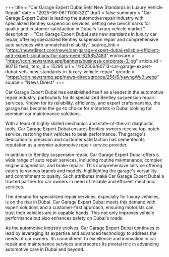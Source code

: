 +++
title = "Car Garage Expert Dubai Sets New Standards in Luxury Vehicle Repair"
date = "2025-06-06T11:00:32Z"
draft = false
summary = "Car Garage Expert Dubai is leading the automotive repair industry with specialized Bentley suspension services, setting new benchmarks for quality and customer satisfaction in Dubai's luxury vehicle market."
description = "Car Garage Expert Dubai sets new standards in luxury car repair, offering specialized Bentley suspension repair and comprehensive auto services with unmatched reliability."
source_link = "https://newsdirect.com/news/car-garage-expert-dubai-reliable-efficient-and-expert-solutions-for-cars-need-625857483"
enclosure = "https://cdn.newsramp.app/banners/business-corporate-3.jpg"
article_id = 90713
feed_item_id = 15290
url = "/202506/90713-car-garage-expert-dubai-sets-new-standards-in-luxury-vehicle-repair"
qrcode = "https://cdn.newsramp.app/news-direct/qrcode/256/6/yawngWy0.webp"
source = "News Direct"
+++

<p>Car Garage Expert Dubai has established itself as a leader in the automotive repair industry, particularly for its specialized Bentley suspension repair services. Known for its reliability, efficiency, and expert craftsmanship, the garage has become the go-to choice for motorists in Dubai looking for premium car maintenance solutions.</p><p>With a team of highly skilled mechanics and state-of-the-art diagnostic tools, Car Garage Expert Dubai ensures Bentley owners receive top-notch service, restoring their vehicles to peak performance. The garage's dedication to precision and customer satisfaction has cemented its reputation as a premier automotive repair service provider.</p><p>In addition to Bentley suspension repair, Car Garage Expert Dubai offers a wide range of auto repair services, including routine maintenance, complex engine diagnostics, and brake repairs. This comprehensive service offering caters to various brands and models, highlighting the garage's versatility and commitment to quality. Such attributes make Car Garage Expert Dubai a trusted partner for car owners in need of reliable and efficient mechanic services.</p><p>The demand for specialized repair services, especially for luxury vehicles, is on the rise in Dubai. Car Garage Expert Dubai meets this demand with expert solutions and a customer-first approach, ensuring motorists can trust their vehicles are in capable hands. This not only improves vehicle performance but also enhances safety on Dubai's roads.</p><p>As the automotive industry evolves, Car Garage Expert Dubai continues to lead by leveraging its expertise and advanced technology to address the needs of car owners. Its commitment to excellence and innovation in car repair and maintenance services underscores its pivotal role in advancing automotive care in Dubai and beyond.</p>